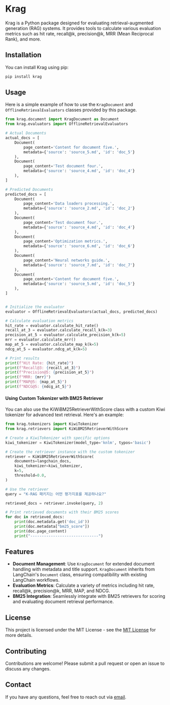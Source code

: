 
# Krag

Krag is a Python package designed for evaluating retrieval-augmented generation (RAG) systems. It provides tools to calculate various evaluation metrics such as hit rate, recall@k, precision@k, MRR (Mean Reciprocal Rank), and more.

## Installation

You can install Krag using pip:

```bash
pip install krag
```

## Usage

Here is a simple example of how to use the `KragDocument` and `OfflineRetrievalEvaluators` classes provided by this package.

```python
from krag.document import KragDocument as Document
from krag.evaluators import OfflineRetrievalEvaluators

# Actual Documents
actual_docs = [
    Document(
        page_content='Content for document five.',
        metadata={'source': 'source_5.md', 'id': 'doc_5'}
    ),
    Document(
        page_content='Test document four.',
        metadata={'source': 'source_4.md', 'id': 'doc_4'}
    ),
]

# Predicted Documents
predicted_docs = [
    Document(
        page_content='Data loaders processing.',
        metadata={'source': 'source_2.md', 'id': 'doc_2'}
    ),
    Document(
        page_content='Test document four.',
        metadata={'source': 'source_4.md', 'id': 'doc_4'}
    ),
    Document(
        page_content='Optimization metrics.',
        metadata={'source': 'source_6.md', 'id': 'doc_6'}
    ),
    Document(
        page_content='Neural networks guide.',
        metadata={'source': 'source_7.md', 'id': 'doc_7'}
    ),
    Document(
        page_content='Content for document five.',
        metadata={'source': 'source_5.md', 'id': 'doc_5'}
    ),
]


# Initialize the evaluator
evaluator = OfflineRetrievalEvaluators(actual_docs, predicted_docs)

# Calculate evaluation metrics
hit_rate = evaluator.calculate_hit_rate()
recall_at_3 = evaluator.calculate_recall_k(k=3)
precision_at_5 = evaluator.calculate_precision_k(k=5)
mrr = evaluator.calculate_mrr()
map_at_5 = evaluator.calculate_map_k(k=5)
ndcg_at_5 = evaluator.ndcg_at_k(k=5)

# Print results
print(f"Hit Rate: {hit_rate}")
print(f"Recall@3: {recall_at_3}")
print(f"Precision@5: {precision_at_5}")
print(f"MRR: {mrr}")
print(f"MAP@5: {map_at_5}")
print(f"NDCG@5: {ndcg_at_5}")
```

#### Using Custom Tokenizer with BM25 Retriever
You can also use the KiWiBM25RetrieverWithScore class with a custom Kiwi tokenizer for advanced text retrieval. Here's an example:

```python
from krag.tokenizers import KiwiTokenizer
from krag.retrievers import KiWiBM25RetrieverWithScore

# Create a KiwiTokenizer with specific options
kiwi_tokenizer = KiwiTokenizer(model_type='knlm', typos='basic')

# Create the retriever instance with the custom tokenizer
retriever = KiWiBM25RetrieverWithScore(
    documents=langchain_docs, 
    kiwi_tokenizer=kiwi_tokenizer, 
    k=5, 
    threshold=0.0,
)

# Use the retriever
query = "K-RAG 패키지는 어떤 평가지표를 제공하나요?"

retrieved_docs = retriever.invoke(query, 2)

# Print retrieved documents with their BM25 scores
for doc in retrieved_docs:
    print(doc.metadata.get('doc_id'))
    print(doc.metadata["bm25_score"])
    print(doc.page_content)
    print("------------------------------")

```


## Features

- **Document Management**: Use `KragDocument` for extended document handling with metadata and title support. `KragDocument` inherits from LangChain's `Document` class, ensuring compatibility with existing LangChain workflows.
- **Evaluation Metrics**: Calculate a variety of metrics including hit rate, recall@k, precision@k, MRR, MAP, and NDCG.
- **BM25 Integration**: Seamlessly integrate with BM25 retrievers for scoring and evaluating document retrieval performance.

## License

This project is licensed under the MIT License - see the [MIT License](https://opensource.org/licenses/MIT) for more details.


## Contributing

Contributions are welcome! Please submit a pull request or open an issue to discuss any changes.

## Contact

If you have any questions, feel free to reach out via [email](mailto:pandasdataanalysis@gmail.com>).


